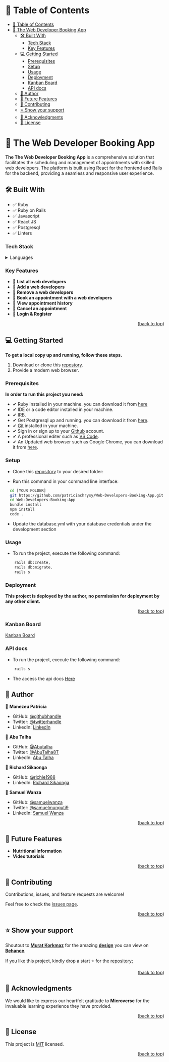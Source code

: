 
<!-- TABLE OF CONTENTS -->

# 📗 Table of Contents

- [📗 Table of Contents](#-table-of-contents)
- [📖 The Web Developer Booking App](#-the-web-developer-booking-app)
  - [🛠 Built With ](#-built-with-)
    - [Tech Stack ](#tech-stack-)
    - [Key Features ](#key-features-)
  - [💻 Getting Started ](#-getting-started-)
    - [Prerequisites](#prerequisites)
    - [Setup](#setup)
    - [Usage](#usage)
    - [Deployment](#deployment)
    - [Kanban Board](#kanban-board)
    - [API docs](#api-docs)
  - [👥 Author ](#-author-)
  - [🔭 Future Features ](#-future-features-)
  - [🤝 Contributing ](#-contributing-)
  - [⭐️ Show your support ](#️-show-your-support-)
  - [🙏 Acknowledgments ](#-acknowledgments-)
  - [📝 License ](#-license-)

<!-- PROJECT DESCRIPTION -->

# 📖 The Web Developer Booking App

**The The Web Developer Booking App** is a comprehensive solution that facilitates the scheduling and management of appointments with skilled web developers. The platform is built using React for the frontend and Rails for the backend, providing a seamless and responsive user experience.

## 🛠 Built With <a name="built-with"></a>
- ✅ Ruby
- ✅ Ruby on Rails
- ✅ Javascript
- ✅ React JS
- ✅ Postgresql
- ✅ Linters

### Tech Stack <a name="tech-stack"></a>

<details>
  <summary>Languages</summary>
  <ul>
    <li>Ruby</li>
    <li>React</li>
    <li>Javascript</li>
  </ul>
</details>

<!-- Features -->

### Key Features <a name="key-features"></a>

- 🔰 **List all web developers**
- 🔰 **Add a web developers**
- 🔰 **Remove a web developers**
- 🔰 **Book an appointment with a web developers**
- 🔰 **View appointment history**
- 🔰 **Cancel an appointment**
- 🔰 **Login & Register**

<p align="right">(<a href="#readme-top">back to top</a>)</p>

<!-- GETTING STARTED -->

## 💻 Getting Started <a name="getting-started"></a>

**To get a local copy up and running, follow these steps.**

1. Download or clone this [repostory](https://github.com/patriciachrysy/Web-Developers-Booking-App.git).
2. Provide a modern web browser.

### Prerequisites

**In order to run this project you need:**

- ✔ Ruby installed in your machine. you can download it from [here](https://www.ruby-lang.org/en/downloads/)
- ✔ IDE or a code editor installed in your machine.
- ✔ IRB.
- ✔ Get Postgresql up and running. you can download it from [here](https://www.postgresql.org/download/windows/).
- ✔ [Git](https://git-scm.com/downloads) installed in your machine.
- ✔ Sign in or sign up to your [Github](https://github.com/) account.
- ✔ A professional editer such as [VS Code](https://code.visualstudio.com/download).
- ✔ An Updated web browser such as Google Chrome, you can download it from [here](https://www.google.com/chrome/).

### Setup

- Clone this [repository](https://github.com/patriciachrysy/Web-Developers-Booking-App.git) to your desired folder:

- Run this command in your command line interface:

```sh
  cd [YOUR FOLDER]
  git https://github.com/patriciachrysy/Web-Developers-Booking-App.git
  cd Web-Developers-Booking-App
  bundle install
  npm install
  code .
```

- Update the database.yml with your database credentials under the development section


### Usage

- To run the project, execute the following command:

```sh
    rails db:create, 
    rails db:migrate.
    rails s
```

### Deployment

**This project is deployed by the author, no permission for deployment by any other client.**

<p align="right">(<a href="#readme-top">back to top</a>)</p>

### Kanban Board
[Kanban Board](https://github.com/users/patriciachrysy/projects/4/views/1)

### API docs
- To run the project, execute the following command:

```sh
    rails s
```
- The access the api docs [Here](http://localhost/api-docs) 

<!-- AUTHORS -->

## 👥 Author <a name="authors"></a>

👤 **Manezeu Patricia**

- GitHub: [@githubhandle](https://github.com/patriciachrysy)
- Twitter: [@twitterhandle](https://twitter.com/ManezeuP)
- LinkedIn: [LinkedIn](https://www.linkedin.com/in/manezeu-patricia-chrystelle/)

👤 **Abu Talha**

- GitHub: [@Abutalha](https://github.com/AbuTalha3)
- Twitter: [@AbuTalha8T](https://twitter.com/https://twitter.com/AbuTalha8T)
- LinkedIn: [Abu Talha](https://www.linkedin.com/in/abu-talha-najeeb-akhun-393b8b292/)

👤 **Richard Sikaonga**

- GitHub: [@richie1988](https://github.com/richie1988)
- LinkedIn: [Richard Sikaonga](https://www.linkedin.com/in/richard-sikaonga-039940275/)

👤 **Samuel Wanza**

- GitHub: [@samuelwanza](https://github.com/Samuelwanza)
- Twitter: [@samuelmunguti9](https://twitter.com/samuelmunguti9)
- LinkedIn: [Samuel Wanza](https://www.linkedin.com/in/samuel-munguti/)

<p align="right">(<a href="#readme-top">back to top</a>)</p>

<!-- FUTURE FEATURES -->

## 🔭 Future Features <a name="future-features"></a>

- **Nutritional information**
- **Video tutorials**

<p align="right">(<a href="#readme-top">back to top</a>)</p>

<!-- CONTRIBUTING -->

## 🤝 Contributing <a name="contributing"></a>

Contributions, issues, and feature requests are welcome!

Feel free to check the [issues page](https://github.com/patriciachrysy/Web-Developers-Booking-App.git/issues).

<p align="right">(<a href="#readme-top">back to top</a>)</p>

<!-- SUPPORT -->

## ⭐️ Show your support <a name="support"></a>

Shoutout to [**Murat Korkmaz**](https://www.behance.net/muratk) for the amazing [**design**](https://www.behance.net/gallery/26425031/Vespa-Responsive-Redesign) you can view on [**Behance**](https://www.behance.net/).

If you like this project, kindly drop a start ⭐️ for the [repository](https://github.com/patriciachrysy/Web-Developers-Booking-App.git);

<p align="right">(<a href="#readme-top">back to top</a>)</p>

<!-- ACKNOWLEDGEMENTS -->

## 🙏 Acknowledgments <a name="acknowledgements"></a>

 We would like to express our heartfelt gratitude to **Microverse** for the invaluable learning experience they have provided. 

<p align="right">(<a href="#readme-top">back to top</a>)</p>

<!-- LICENSE -->

## 📝 License <a name="license"></a>

This project is [MIT](./LICENSE) licensed.

<p align="right">(<a href="#readme-top">back to top</a>)</p>
